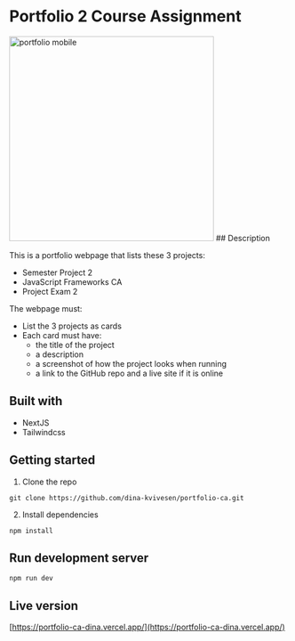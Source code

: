 # Portfolio 2 Course Assignment
<img width="368" alt="portfolio mobile" src="https://user-images.githubusercontent.com/71272716/173069458-2fd8ade3-0f8d-4862-824d-5f3cd75676da.png">
## Description

This is a portfolio webpage that lists these 3 projects:
- Semester Project 2
- JavaScript Frameworks CA
- Project Exam 2

The webpage must:
- List the 3 projects as cards
- Each card must have:
   - the title of the project
   - a description
   - a screenshot of how the project looks when running
   - a link to the GitHub repo and a live site if it is online

## Built with
- NextJS
- Tailwindcss

## Getting started
1. Clone the repo
```
git clone https://github.com/dina-kvivesen/portfolio-ca.git
```
2. Install dependencies
```
npm install
```
## Run development server
```
npm run dev
```
## Live version
[https://portfolio-ca-dina.vercel.app/](https://portfolio-ca-dina.vercel.app/)
